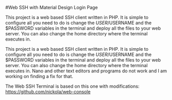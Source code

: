 #Web SSH with Material Design Login Page

  This project is a web based SSH client written in PHP.
It is simple to configure all you need to do is change the $USER/$USERNAME and the $PASSWORD variables in the terminal and deploy all the files to your web server.
You can also change the home directory where the terminal executes in.

This project is a web based SSH client written in PHP.
It is simple to configure all you need to do is change the $USER/$USERNAME and the $PASSWORD variables in the terminal and deploy all the files to your web server.
You can also change the home directory where the terminal executes in. Nano and other text editors and programs do not work and I am working on finding a fix for that.


The Web SSH Terminal is based on this one with modifications: https://github.com/nickola/web-console
